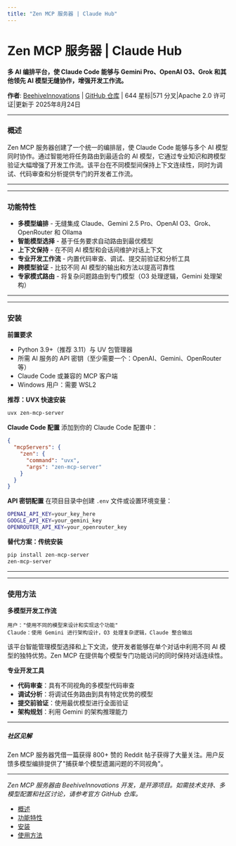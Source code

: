 ```yaml
---
title: "Zen MCP 服务器 | Claude Hub"
---
```


# Zen MCP 服务器 | Claude Hub

**多 AI 编排平台，使 Claude Code 能够与 Gemini Pro、OpenAI O3、Grok 和其他领先 AI 模型无缝协作，增强开发工作流。**

**作者**: [BeehiveInnovations](https://github.com/BeehiveInnovations)  |  [GitHub 仓库](https://github.com/BeehiveInnovations/zen-mcp-server)  |  644 星标|571 分叉|Apache 2.0 许可证|更新于 2025年8月24日

* * *

### 概述[​](#概述)

Zen MCP 服务器创建了一个统一的编排层，使 Claude Code 能够与多个 AI 模型同时协作。通过智能地将任务路由到最适合的 AI 模型，它通过专业知识和跨模型验证大幅增强了开发工作流。该平台在不同模型间保持上下文连续性，同时为调试、代码审查和分析提供专门的开发者工作流。

* * *

* * *

### 功能特性[​](#功能特性)

-   **多模型编排** - 无缝集成 Claude、Gemini 2.5 Pro、OpenAI O3、Grok、OpenRouter 和 Ollama
-   **智能模型选择** - 基于任务要求自动路由到最优模型
-   **上下文保持** - 在不同 AI 模型和会话间维护对话上下文
-   **专业开发工作流** - 内置代码审查、调试、提交前验证和分析工具
-   **跨模型验证** - 比较不同 AI 模型的输出和方法以提高可靠性
-   **专家模式路由** - 将复杂问题路由到专门模型（O3 处理逻辑，Gemini 处理架构）

* * *

* * *

### 安装[​](#安装)

**前置要求**

-   Python 3.9+（推荐 3.11）与 UV 包管理器
-   所需 AI 服务的 API 密钥（至少需要一个：OpenAI、Gemini、OpenRouter 等）
-   Claude Code 或兼容的 MCP 客户端
-   Windows 用户：需要 WSL2

**推荐：UVX 快速安装**

```bash
uvx zen-mcp-server
```

**Claude Code 配置** 添加到你的 Claude Code 配置中：

```json
{
  "mcpServers": {
    "zen": {
      "command": "uvx",
      "args": "zen-mcp-server"
    }
  }
}
```

**API 密钥配置** 在项目目录中创建 `.env` 文件或设置环境变量：

```bash
OPENAI_API_KEY=your_key_here
GOOGLE_API_KEY=your_gemini_key
OPENROUTER_API_KEY=your_openrouter_key
```

**替代方案：传统安装**

```bash
pip install zen-mcp-server
zen-mcp-server
```

* * *

* * *

### 使用方法[​](#使用方法)

**多模型开发工作流**

```
用户："使用不同的模型来设计和实现这个功能"
Claude：使用 Gemini 进行架构设计，O3 处理复杂逻辑，Claude 整合输出
```

该平台智能管理模型选择和上下文流，使开发者能够在单个对话中利用不同 AI 模型的独特优势。Zen MCP 在提供每个模型专门功能访问的同时保持对话连续性。

**专业开发工具**

-   **代码审查**：具有不同视角的多模型代码审查
-   **调试分析**：将调试任务路由到具有特定优势的模型
-   **提交前验证**：使用最优模型进行全面验证
-   **架构规划**：利用 Gemini 的架构推理能力

* * *

##### 社区见解

Zen MCP 服务器凭借一篇获得 800+ 赞的 Reddit 帖子获得了大量关注。用户反馈多模型编排提供了"捕获单个模型遗漏问题的不同视角"。


* * *

*Zen MCP 服务器由 BeehiveInnovations 开发，是开源项目。如需技术支持、多模型配置和社区讨论，请参考官方 GitHub 仓库。*

-   [概述](#概述)
-   [功能特性](#功能特性)
-   [安装](#安装)
-   [使用方法](#使用方法)
